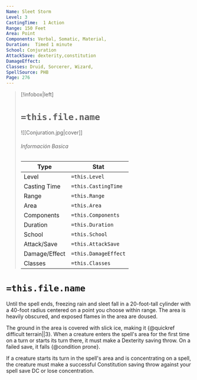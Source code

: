 ```yaml
---
Name: Sleet Storm
Level: 3
CastingTime:  1 Action 
Range: 150 Feet
Area: Point
Components: Verbal, Somatic, Material, 
Duration:  Timed 1 minute
School: Conjuration
AttackSave: dexterity,constitution
DamageEffect: 
Classes: Druid, Sorcerer, Wizard, 
SpellSource: PHB
Page: 276
---
```


>[!infobox|left]
># `=this.file.name`
>![[Conjuration.jpg|cover]]
> ###### Información Basica
> Type |  Stat |
> ---|---|
> Level | `=this.Level` |
> Casting Time | `=this.CastingTime` |
> Range | `=this.Range` |
> Area | `=this.Area` |
> Components | `=this.Components` |
> Duration | `=this.Duration` |
> School | `=this.School` |
> Attack/Save | `=this.AttackSave` |
> Damage/Effect | `=this.DamageEffect` |
> Classes | `=this.Classes` |

# `=this.file.name`
Until the spell ends, freezing rain and sleet fall in a 20-foot-tall cylinder with a 40-foot radius centered on a point you choose within range. The area is heavily obscured, and exposed flames in the area are doused.

The ground in the area is covered with slick ice, making it {@quickref difficult terrain||3}. When a creature enters the spell&#x27;s area for the first time on a turn or starts its turn there, it must make a Dexterity saving throw. On a failed save, it falls {@condition prone}.

If a creature starts its turn in the spell&#x27;s area and is concentrating on a spell, the creature must make a successful Constitution saving throw against your spell save DC or lose concentration.



 


 


 


